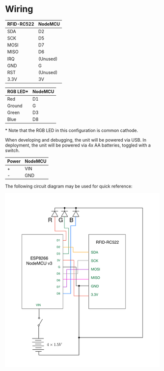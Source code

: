 # Wiring

| RFID-RC522 | NodeMCU  |
|------------|----------|
| SDA        | D2       |
| SCK        | D5       |
| MOSI       | D7       |
| MISO       | D6       |
| IRQ        | (Unused) |
| GND        | G        |
| RST        | (Unused) |
| 3.3V       | 3V       |

| RGB LED\*  | NodeMCU  |
|------------|----------|
| Red        | D1       |
| Ground     | G        |
| Green      | D3       |
| Blue       | D8       |

\* Note that the RGB LED in this configuration is common cathode.

When developing and debugging, the unit will be powered via USB. In deployment, the unit will be powered via 4x AA batteries, toggled with a switch.

| Power  | NodeMCU |
|--------|---------|
| +      | VIN     |
| -      | GND     |

The following circuit diagram may be used for quick reference:

![](./img/wiring.png)
